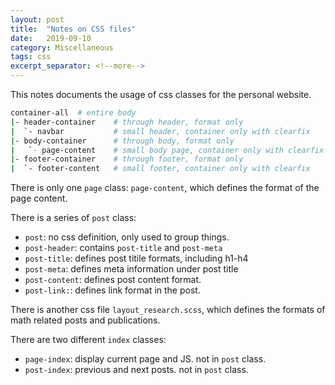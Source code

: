 ```yaml
---
layout: post
title:  "Notes on CSS files"
date:   2019-09-10
category: Miscellaneous
tags: css
excerpt_separator: <!--more-->
---
```


This notes documents the usage of css classes for the personal website.
<!--more-->

```bash
container-all  # entire body
|- header-container    # through header, format only
|  `- navbar           # small header, container only with clearfix
|- body-container      # through body, format only
|   `- page-content    # small body page, container only with clearfix
|- footer-container    # through footer, format only
|  `- footer-content   # small footer, container only with clearfix
```

There is only one `page` class: `page-content`, which defines the format of the page content. 

There is a series of `post` class:
- `post`: no css definition, only used to group things.
- `post-header`: contains `post-title` and `post-meta`
- `post-title`: defines post titile formats, including h1-h4
- `post-meta`: defines meta information under post title
- `post-content`: defines post content format.
- `post-link:`: defines link format in the post.

There is another css file `layout_research.scss`, which defines the formats of math related posts and publications.

There are two different `index` classes:
- `page-index`: display current page and JS. not in `post` class.
- `post-index`: previous and next posts. not in `post` class.
